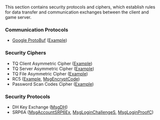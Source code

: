This section contains security protocols and ciphers, which establish rules for data transfer and communication exchanges between the client and game server. 

### Communication Protocols
* [Google ProtoBuf](https://developers.google.com/protocol-buffers/) ([Example](Security/ProtoBuf))

### Security Ciphers
* TQ Client Asymmetric Cipher ([Example](https://gitlab.com/spirited/conquer/snippets/1840784))
* TQ Server Asymmetric Cipher ([Example](https://gitlab.com/spirited/conquer/snippets/1840785))
* TQ File Asymmetric Cipher ([Example](https://gitlab.com/spirited/conquer/snippets/1840786))
* RC5 ([Example](https://gitlab.com/spirited/conquer/snippets/1840791), [MsgEncryptCode](Packets/MsgEncryptCode))
* Password Scan Codes Cipher ([Example](https://gitlab.com/spirited/conquer/snippets/1840792))

### Security Protocols
* DH Key Exchange ([MsgDH](Packets/MsgDH))
* SRP6A ([MsgAccountSRP6Ex](Packets/MsgAccountSRP6Ex), [MsgLoginChallengeS](Packets/MsgLoginChallengeS), [MsgLoginProofC](Packets/MsgLoginProofC))
